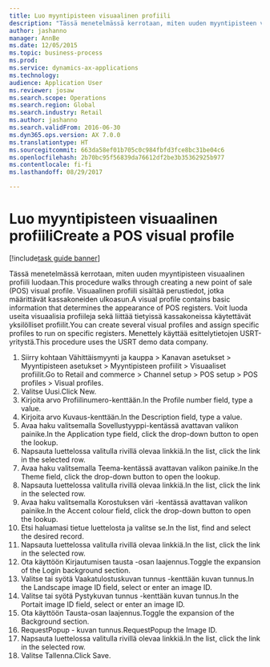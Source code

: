 ```yaml
--- 
title: Luo myyntipisteen visuaalinen profiili
description: "Tässä menetelmässä kerrotaan, miten uuden myyntipisteen visuaalinen profiili luodaan."
author: jashanno
manager: AnnBe
ms.date: 12/05/2015
ms.topic: business-process
ms.prod: 
ms.service: dynamics-ax-applications
ms.technology: 
audience: Application User
ms.reviewer: josaw
ms.search.scope: Operations
ms.search.region: Global
ms.search.industry: Retail
ms.author: jashanno
ms.search.validFrom: 2016-06-30
ms.dyn365.ops.version: AX 7.0.0
ms.translationtype: HT
ms.sourcegitcommit: 663da58ef01b705c0c984fbfd3fce8bc31be04c6
ms.openlocfilehash: 2b70bc95f56839da76612df2be3b35362925b977
ms.contentlocale: fi-fi
ms.lasthandoff: 08/29/2017

---
```

# <a name="create-a-pos-visual-profile"></a><span data-ttu-id="1d8c7-103">Luo myyntipisteen visuaalinen profiili</span><span class="sxs-lookup"><span data-stu-id="1d8c7-103">Create a POS visual profile</span></span> 

[!include[task guide banner](../includes/task-guide-banner.md)]

<span data-ttu-id="1d8c7-104">Tässä menetelmässä kerrotaan, miten uuden myyntipisteen visuaalinen profiili luodaan.</span><span class="sxs-lookup"><span data-stu-id="1d8c7-104">This procedure walks through creating a new point of sale (POS) visual profile.</span></span> <span data-ttu-id="1d8c7-105">Visuaalinen profiili sisältää perustiedot, jotka määrittävät kassakoneiden ulkoasun.</span><span class="sxs-lookup"><span data-stu-id="1d8c7-105">A visual profile contains basic information that determines the appearance of POS registers.</span></span> <span data-ttu-id="1d8c7-106">Voit luoda useita visuaalisia profiileja sekä liittää tietyissä kassakoneissa käytettävät yksilölliset profiilit.</span><span class="sxs-lookup"><span data-stu-id="1d8c7-106">You can create several visual profiles and assign specific profiles to run on specific registers.</span></span> <span data-ttu-id="1d8c7-107">Menettely käyttää esittelytietojen USRT-yritystä.</span><span class="sxs-lookup"><span data-stu-id="1d8c7-107">This procedure uses the USRT demo data company.</span></span>

1. <span data-ttu-id="1d8c7-108">Siirry kohtaan Vähittäismyynti ja kauppa > Kanavan asetukset > Myyntipisteen asetukset > Myyntipisteen profiilit > Visuaaliset profiilit.</span><span class="sxs-lookup"><span data-stu-id="1d8c7-108">Go to Retail and commerce > Channel setup > POS setup > POS profiles > Visual profiles.</span></span>
2. <span data-ttu-id="1d8c7-109">Valitse Uusi.</span><span class="sxs-lookup"><span data-stu-id="1d8c7-109">Click New.</span></span>
3. <span data-ttu-id="1d8c7-110">Kirjoita arvo Profiilinumero-kenttään.</span><span class="sxs-lookup"><span data-stu-id="1d8c7-110">In the Profile number field, type a value.</span></span>
4. <span data-ttu-id="1d8c7-111">Kirjoita arvo Kuvaus-kenttään.</span><span class="sxs-lookup"><span data-stu-id="1d8c7-111">In the Description field, type a value.</span></span>
5. <span data-ttu-id="1d8c7-112">Avaa haku valitsemalla Sovellustyyppi-kentässä avattavan valikon painike.</span><span class="sxs-lookup"><span data-stu-id="1d8c7-112">In the Application type field, click the drop-down button to open the lookup.</span></span>
6. <span data-ttu-id="1d8c7-113">Napsauta luettelossa valitulla rivillä olevaa linkkiä.</span><span class="sxs-lookup"><span data-stu-id="1d8c7-113">In the list, click the link in the selected row.</span></span>
7. <span data-ttu-id="1d8c7-114">Avaa haku valitsemalla Teema-kentässä avattavan valikon painike.</span><span class="sxs-lookup"><span data-stu-id="1d8c7-114">In the Theme field, click the drop-down button to open the lookup.</span></span>
8. <span data-ttu-id="1d8c7-115">Napsauta luettelossa valitulla rivillä olevaa linkkiä.</span><span class="sxs-lookup"><span data-stu-id="1d8c7-115">In the list, click the link in the selected row.</span></span>
9. <span data-ttu-id="1d8c7-116">Avaa haku valitsemalla Korostuksen väri -kentässä avattavan valikon painike.</span><span class="sxs-lookup"><span data-stu-id="1d8c7-116">In the Accent colour field, click the drop-down button to open the lookup.</span></span>
10. <span data-ttu-id="1d8c7-117">Etsi haluamasi tietue luettelosta ja valitse se.</span><span class="sxs-lookup"><span data-stu-id="1d8c7-117">In the list, find and select the desired record.</span></span>
11. <span data-ttu-id="1d8c7-118">Napsauta luettelossa valitulla rivillä olevaa linkkiä.</span><span class="sxs-lookup"><span data-stu-id="1d8c7-118">In the list, click the link in the selected row.</span></span>
12. <span data-ttu-id="1d8c7-119">Ota käyttöön Kirjautumisen tausta -osan laajennus.</span><span class="sxs-lookup"><span data-stu-id="1d8c7-119">Toggle the expansion of the Login background section.</span></span>
13. <span data-ttu-id="1d8c7-120">Valitse tai syötä Vaakatulostuskuvan tunnus -kenttään kuvan tunnus.</span><span class="sxs-lookup"><span data-stu-id="1d8c7-120">In the Landscape image ID field, select or enter an image ID.</span></span>
14. <span data-ttu-id="1d8c7-121">Valitse tai syötä Pystykuvan tunnus -kenttään kuvan tunnus.</span><span class="sxs-lookup"><span data-stu-id="1d8c7-121">In the Portait image ID field, select or enter an image ID.</span></span>
15. <span data-ttu-id="1d8c7-122">Ota käyttöön Tausta-osan laajennus.</span><span class="sxs-lookup"><span data-stu-id="1d8c7-122">Toggle the expansion of the Background section.</span></span>
16. <span data-ttu-id="1d8c7-123">RequestPopup - kuvan tunnus.</span><span class="sxs-lookup"><span data-stu-id="1d8c7-123">RequestPopup the Image ID.</span></span>
17. <span data-ttu-id="1d8c7-124">Napsauta luettelossa valitulla rivillä olevaa linkkiä.</span><span class="sxs-lookup"><span data-stu-id="1d8c7-124">In the list, click the link in the selected row.</span></span>
18. <span data-ttu-id="1d8c7-125">Valitse Tallenna.</span><span class="sxs-lookup"><span data-stu-id="1d8c7-125">Click Save.</span></span>


